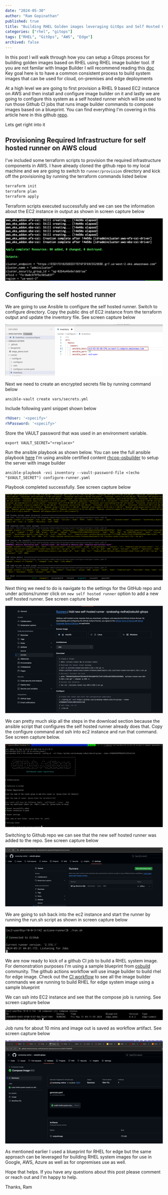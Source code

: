 ```yaml
---
date: "2024-05-30"
author: "Ram Gopinathan"
published: true
title: "Building RHEL Golden images leveraging GitOps and Self Hosted Github runner on AWS"
categories: ["rhel", "gitops"]
tags: ["RHEL", "GitOps", "AWS", "Edge"]
archived: false
---
```

In this post I will walk through how you can setup a Gitops process for building golden images based on RHEL using RHEL image builder tool. If you are not familar with Image Builder I will recommend reading this [doc](https://access.redhat.com/documentation/en-us/red_hat_enterprise_linux/9/html/composing_a_customized_rhel_system_image/composer-description_composing-a-customized-rhel-system-image) 
Key goal here is to have a common consistent process to build system images that can be used for cloud, on-premises and edge deployments

At a high level we are going to first provision a RHEL 9 based EC2 instance on AWS and then install and configure image builder on it and lastly we are going to configure this system as a self hosted runner which will be used to run those Github CI jobs that runs image builder commands to compose images based on a blueprint. You can find everything I'm covering in this article here in this github [repo](https://github.com/rprakashg-redhat/osbuild-gitops). 

Lets get right into it

## Provisioning Required Infrastructure for self hosted runner on AWS cloud
I've included some terraform scripts to provision the required infrastructure components in AWS. I have already cloned the github repo to my local machine and we are going to switch to `runner/provision` directory and kick off the provisioning by running the terraform commands listed below

```bash
terraform init
terraform plan
terraform apply
```
Terraform scripts executed successfully and we can see the information about the EC2 instance in output as shown in screen capture below

![tfout](../src/images/tf_output.png)

## Configuring the self hosted runner
We are going to use Ansible to configure the self hosted runner. Switch to configure directory. Copy the public dns of EC2 instance from the terraform output and update the inventory file. See screen capture below

![inventory](../src/images/ansible-inventory.png)

Next we need to create an encrypted secrets file by running command below

```
ansible-vault create vars/secrets.yml
```

Include following yaml snippet shown below

```yaml
rhUser: '<specify>'
rhPassword: '<specify>'
```
Store the VAULT password that was used in an environment variable.

```
export VAULT_SECRET="<replace>"
```
Run the ansible playbook as shown below. You can see the full ansible playbook [here](https://github.com/rprakashg-redhat/osbuild-gitops/blob/main/runner/configure/configure-runner.yaml) I'm using ansible certified content [rhcop-osbuilder](https://github.com/redhat-cop/infra.osbuild/tree/main/roles/setup_server) to setup the server with image builder


```
ansible-playbook -vvi inventory --vault-password-file <(echo "$VAULT_SECRET") configure-runner.yaml
```

Playbook completed successfully.  See screen capture below

![output](../src/images/configure-output.png)

Next thing we need to do is navigate to the settings for the GitHub repo and under actions/runner click on `new self hosted runner` option to add a new self hosted runner. See screen capture below

![addrunner](../src/images/addnewrunner.png)

We can pretty much skip all the steps in the download section because the ansible script that configures the self hosted runner already does that. Copy the configure command and ssh into ec2 instance and run that command. See screen capture below.

![configsh](../src/images/configsh.png)

Switching to Github repo we can see that the new self hosted runner was added to the repo. See screen capture below

![newrunner](../src/images/newrunner.png)

We are going to ssh back into the ec2 instance and start the runner by running the run.sh script as shown in screen capture below

![startrunner](../src/images/startrunner.png)

We are now ready to kick of a github CI job to build a RHEL system image. For demonstration purposes I'm using a sample blueprint from [osbuild](https://github.com/osbuild/rhel-for-edge-demo/tree/master/blueprint) community. The github actions workflow will use image builder to build rhel for edge image. Check out the [CI workflow](https://github.com/rprakashg-redhat/osbuild-gitops/blob/main/.github/workflows/generate.yaml) to see all the image builder commands we are running to build RHEL for edge system image using a sample blueprint 

We can ssh into EC2 instance and see that the compose job is running. See screen capture below

![composestatus](../src/images/compose-status.png)

Job runs for about 10 mins and image out is saved as workflow artifact. See screen capture below

![joboutput](../src/images/joboutput.png)

As mentioned earlier I used a blueprint for RHEL for edge but the same approach can be leveraged for building RHEL system images for use in Google, AWS, Azure as well as for onpremises use as well.


Hope that helps. If you have any questions about this post please comment or reach out and I'm happy to help.

Thanks,
Ram

